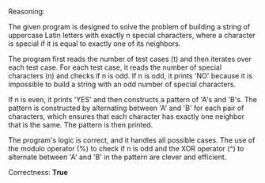 Reasoning:

The given program is designed to solve the problem of building a string of uppercase Latin letters with exactly n special characters, where a character is special if it is equal to exactly one of its neighbors.

The program first reads the number of test cases (t) and then iterates over each test case. For each test case, it reads the number of special characters (n) and checks if n is odd. If n is odd, it prints 'NO' because it is impossible to build a string with an odd number of special characters.

If n is even, it prints 'YES' and then constructs a pattern of 'A's and 'B's. The pattern is constructed by alternating between 'A' and 'B' for each pair of characters, which ensures that each character has exactly one neighbor that is the same. The pattern is then printed.

The program's logic is correct, and it handles all possible cases. The use of the modulo operator (%) to check if n is odd and the XOR operator (^) to alternate between 'A' and 'B' in the pattern are clever and efficient.

Correctness: **True**